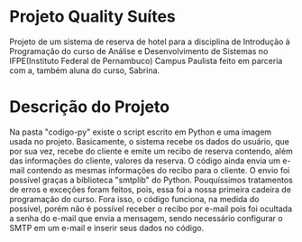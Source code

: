 # Projeto Quality Suítes
 Projeto de um sistema de reserva de hotel para a disciplina de Introdução à Programação do curso de Análise e Desenvolvimento de Sistemas no IFPE(Instituto Federal de Pernambuco) Campus Paulista feito em parceria com a, também aluna do curso, Sabrina.
# Descrição do Projeto
 Na pasta "codigo-py" existe o script escrito em Python e uma imagem usada no projeto. Basicamente, o sistema recebe os dados do usuário, que por sua vez, recebe do cliente e emite um recibo de reserva contendo, além das informações do cliente, valores da reserva. O código ainda envia um e-mail contendo as mesmas informações do recibo para o cliente. O envio foi possível graças a biblioteca "smtplib" do Python. Pouquíssimos tratamentos de erros e exceções foram feitos, pois, essa foi a nossa primeira cadeira de programação do curso. Fora isso, o código funciona, na medida do possível, porém não é possível receber o recibo por e-mail pois foi ocultada a senha do e-mail que envia a mensagem, sendo necessário configurar o SMTP em um e-mail e inserir seus dados no código.

